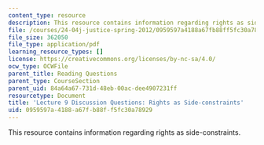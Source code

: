 ```yaml
---
content_type: resource
description: This resource contains information regarding rights as side-constraints.
file: /courses/24-04j-justice-spring-2012/0959597a4188a67fb88ff5fc30a78929_MIT24_04JS12_disc09.pdf
file_size: 362050
file_type: application/pdf
learning_resource_types: []
license: https://creativecommons.org/licenses/by-nc-sa/4.0/
ocw_type: OCWFile
parent_title: Reading Questions
parent_type: CourseSection
parent_uid: 84a64a67-731d-48eb-00ac-dee4907231ff
resourcetype: Document
title: 'Lecture 9 Discussion Questions: Rights as Side-constraints'
uid: 0959597a-4188-a67f-b88f-f5fc30a78929
---
```

This resource contains information regarding rights as side-constraints.